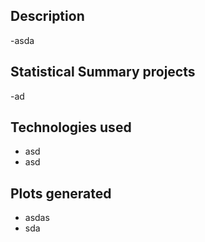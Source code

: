 ## Description
-asda

## Statistical Summary projects
-ad

## Technologies used
- asd
- asd
  
## Plots generated
- asdas
- sda
